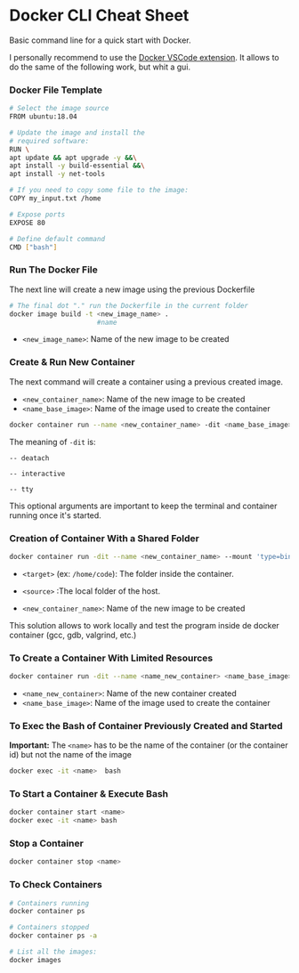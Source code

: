 # Docker CLI Cheat Sheet

Basic command line for a quick start with Docker.

I personally recommend to use the [Docker VSCode extension](https://marketplace.visualstudio.com/items?itemName=ms-azuretools.vscode-docker). It allows to do the same of the following work, but whit a gui.

### __Docker File Template__

```bash
# Select the image source
FROM ubuntu:18.04

# Update the image and install the 
# required software:
RUN \
apt update && apt upgrade -y &&\
apt install -y build-essential &&\
apt install -y net-tools

# If you need to copy some file to the image:
COPY my_input.txt /home

# Expose ports
EXPOSE 80

# Define default command
CMD ["bash"]
```

### __Run The Docker File__

The next line will create a new image using the previous Dockerfile

``` bash
# The final dot "." run the Dockerfile in the current folder
docker image build -t <new_image_name> .
                      #name
```

* `<new_image_name>`: Name of the new image to be created

### __Create & Run New Container__

The next command will create a container using a previous created image.

* `<new_container_name>`: Name of the new image to be created
* `<name_base_image>`: Name of the image used to create the container

``` bash
docker container run --name <new_container_name> -dit <name_base_image>
```

The meaning of `-dit` is: 

`-- deatach`

`-- interactive`

`-- tty`

This optional arguments are important to keep the terminal and container running once it's started.

### __Creation of Container With a Shared Folder__

```bash                 
docker container run -dit --name <new_container_name> --mount 'type=bind,source=<source>,target=<target> ubuntu:latest
```

* `<target>` (ex: `/home/code`): The folder inside the container.

* `<source>` :The local folder of the host.

* `<new_container_name>`: Name of the new image to be created

This solution allows to work locally and test the program inside de docker container (gcc, gdb, valgrind, etc.)

### __To Create a Container With Limited Resources__

```bash
docker container run -dit --name <name_new_container> <name_base_image>
```
* `<name_new_container>`: Name of the new container created
* `<name_base_image>`: Name of the image used to create the container 

### __To Exec the Bash of Container Previously Created and Started__

__Important:__ The `<name>` has to be the name of the container (or the container id) but not the name of the image

```bash
docker exec -it <name>  bash
```

### __To Start a Container & Execute Bash__

```bash
docker container start <name> 
docker exec -it <name> bash
```

### __Stop a Container__
```bash
docker container stop <name>
```

### __To Check Containers__

```bash
# Containers running
docker container ps

# Containers stopped
docker container ps -a

# List all the images:
docker images
```